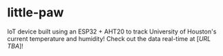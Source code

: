 # little-paw
IoT device built using an ESP32 + AHT20 to track University of Houston's current temperature and humidity! Check out the data real-time at [*URL TBA*]!